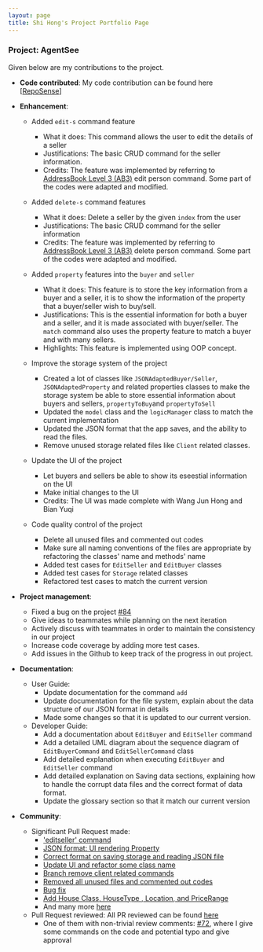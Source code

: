 ```yaml
---
layout: page
title: Shi Hong's Project Portfolio Page
---
```


### Project: AgentSee

Given below are my contributions to the project.

* **Code contributed**: My code contribution can be found here [[RepoSense](https://nus-cs2103-ay2122s2.github.io/tp-dashboard/?search=chuashihong&breakdown=true)]


* **Enhancement**:
    * Added `edit-s` command feature
        * What it does: This command allows the user to edit the details of a seller
        * Justifications: The basic CRUD command for the seller information.
        * Credits: The feature was implemented by referring to [AddressBook Level 3
          (AB3)](https://github.com/se-edu/addressbook-level3) edit person command. Some part of the codes were adapted and modified.
    * Added `delete-s` command features
        * What it does: Delete a seller by the given `index` from the user
        * Justifications: The basic CRUD command for the seller information
        * Credits: The feature was implemented by referring to [AddressBook Level 3
          (AB3)](https://github.com/se-edu/addressbook-level3) delete person command. Some part of the codes were adapted and modified.

    * Added `property` features into the `buyer` and `seller`
        * What it does: This feature is to store the key information from a buyer and a seller, it is to show the
          information of the property that a buyer/seller wish to buy/sell.
        * Justifications: This is the essential information for both a buyer and a seller, and it is made associated with buyer/seller.
          The `match` command also uses the property feature to match a buyer and with many sellers.
        * Highlights: This feature is implemented using OOP concept.
    * Improve the storage system of the project
        * Created a lot of classes like `JSONAdaptedBuyer/Seller`, `JSONAdaptedProperty` and related properties classes
          to make the storage system be able to store essential information about buyers and sellers, `propertyToBuy`and `propertyToSell`
        * Updated the `model` class and the `logicManager` class to match the current implementation
        * Updated the JSON format that the app saves, and the ability to read the files.
        * Remove unused storage related files like `Client` related classes.
    * Update the UI of the project
        * Let buyers and sellers be able to show its eseestial information on the UI
        * Make initial changes to the UI
        * Credits: The UI was made complete with Wang Jun Hong and Bian Yuqi
    * Code quality control of the project
        * Delete all unused files and commented out codes
        * Make sure all naming conventions of the files are appropriate by refactoring the classes' name and methods' name
        * Added test cases for `EditSeller` and `EditBuyer` classes
        * Added test cases for `Storage` related classes
        * Refactored test cases to match the current version

* **Project management**:
    * Fixed a bug on the project [\#84](https://github.com/AY2122S2-CS2103T-T11-2/tp/pull/84)
    * Give ideas to teammates while planning on the next iteration
    * Actively discuss with teammates in order to maintain the consistency in our project
    * Increase code coverage by adding more test cases.
    * Add issues in the Github to keep track of the progress in out project.

* **Documentation**:
    * User Guide:
        * Update documentation for the command `add`
        * Update documentation for the file system, explain about the data structure of our JSON format in details
        * Made some changes so that it is updated to our current version.
    * Developer Guide:
        * Add a documentation about `EditBuyer` and `EditSeller` command
        * Add a detailed UML diagram about the sequence diagram of `EditBuyerCommand` and `EditSellerCommand` class
        * Add detailed explanation when executing `EditBuyer` and `EditSeller` command
        * Add detailed explanation on Saving data sections, explaining how to handle the corrupt data files and the correct format of data format.
        * Update the glossary section so that it match our current version

* **Community**:
    * Significant Pull Request made:
        * ['editseller' command ](https://github.com/AY2122S2-CS2103T-T11-2/tp/pull/115)
        * [JSON format: UI rendering Property](https://github.com/AY2122S2-CS2103T-T11-2/tp/pull/133)
        * [Correct format on saving storage and reading JSON file](https://github.com/AY2122S2-CS2103T-T11-2/tp/pull/153)
        * [Update UI and refactor some class name](https://github.com/AY2122S2-CS2103T-T11-2/tp/pull/154)
        * [Branch remove client related commands](https://github.com/AY2122S2-CS2103T-T11-2/tp/pull/278)
        * [Removed all unused files and commented out codes](https://github.com/AY2122S2-CS2103T-T11-2/tp/pull/323/files)
        * [Bug fix](https://github.com/AY2122S2-CS2103T-T11-2/tp/pull/84)
        * [Add House Class, HouseType <Enum>, Location, and PriceRange](https://github.com/AY2122S2-CS2103T-T11-2/tp/pull/87)
        * And many more [here](https://github.com/AY2122S2-CS2103T-T11-2/tp/pulls?q=is%3Apr+author%3A%40me)
    * Pull Request reviewed: All PR reviewed can be found [here](https://github.com/AY2122S2-CS2103T-T11-2/tp/issues?q=reviewed-by%3Achuashihong+)
        * One of them with non-trivial review comments: [\#72](https://github.com/AY2122S2-CS2103T-T11-2/tp/pull/72), 
      where I give some commands on the code and potential typo and give approval
